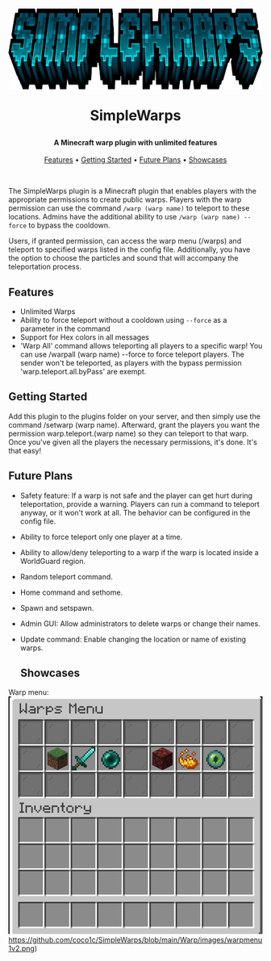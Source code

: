 <h1 align="center">
  <img width=2500 height=160 src="https://github.com/coco1c/SimpleWarps/blob/main/Warp/images/SimpleWarps.png">
  
  SimpleWarps
</h1>

<p align="center">
  <b>A Minecraft warp plugin with unlimited features</b><br><br>
  <a href="#features">Features</a> •
  <a href="#getting-started">Getting Started</a> •
  <a href="#future-plans">Future Plans</a> •
  <a href="#showcases">Showcases</a>
</p>
<br>

The SimpleWarps plugin is a Minecraft plugin that enables players with the appropriate permissions to create public warps. Players with the warp permission can use the command `/warp (warp name)` to teleport to these locations. Admins have the additional ability to use `/warp (warp name) --force` to bypass the cooldown.

Users, if granted permission, can access the warp menu (/warps) and teleport to specified warps listed in the config file. Additionally, you have the option to choose the particles and sound that will accompany the teleportation process.


## Features
- Unlimited Warps
- Ability to force teleport without a cooldown using `--force` as a parameter in the command
- Support for Hex colors in all messages
- 'Warp All' command allows teleporting all players to a specific warp! You can use /warpall (warp name) --force to force teleport players. The sender won't be teleported, as players with the bypass permission 'warp.teleport.all.byPass' are exempt.


## Getting Started
Add this plugin to the plugins folder on your server, and then simply use the command /setwarp (warp name).
Afterward, grant the players you want the permission warp.teleport.(warp name) so they can teleport to that warp.
Once you've given all the players the necessary permissions, it's done. It's that easy!


## Future Plans
- Safety feature: If a warp is not safe and the player can get hurt during teleportation, provide a warning. Players can run a command to teleport anyway, or it won't work at all. The behavior can be configured in the config file.
- Ability to force teleport only one player at a time.
- Ability to allow/deny teleporting to a warp if the warp is located inside a WorldGuard region.
- Random teleport command.
- Home command and sethome.
- Spawn and setspawn.
- Admin GUI: Allow administrators to delete warps or change their names.
- Update command: Enable changing the location or name of existing warps.


  ## Showcases
Warp menu: ![image](https://github.com/coco1c/SimpleWarps/blob/main/Warp/images/warpmenu1v2.png)https://github.com/coco1c/SimpleWarps/blob/main/Warp/images/warpmenu1v2.png)
  



